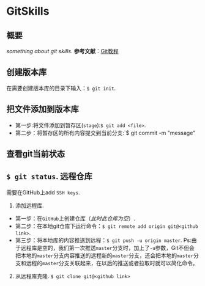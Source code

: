 GitSkills
======
概要
-------
*something about git skills*. 
**参考文献**：[Git教程](https://www.liaoxuefeng.com/wiki/896043488029600)

创建版本库
-------
在需要创建版本库的目录下输入：`$ git init`. 

把文件添加到版本库
-------
- 第一步:将文件添加到暂存区(`stage`):`$ git add <file>`. 
- 第二步：将暂存区的所有内容提交到当前分支:`$ git commit -m "message"  

查看git当前状态
-------
`$ git status`. 
远程仓库
-----
需要在GitHub上add `SSH keys`. 
1. 添加远程库. 
- 第一步：在`GitHub`上创建仓库（*此时此仓库为空*）. 
- 第二步：在本地git仓库下运行命令：`$ git remote add origin git@<github link>`. 
- 第三步：将本地库的内容推送到远程：`$ git push -u origin master`. 
Ps:由于远程库是空的，我们第一次推送`master`分支时，加上了`-u`参数，Git不但会把本地的`master`分支内容推送的远程新的`master`分支，还会把本地的`master`分支和远程的`master`分支关联起来，在以后的推送或者拉取时就可以简化命令。

2. 从远程库克隆. 
   `$ git clone git@<github link>`
